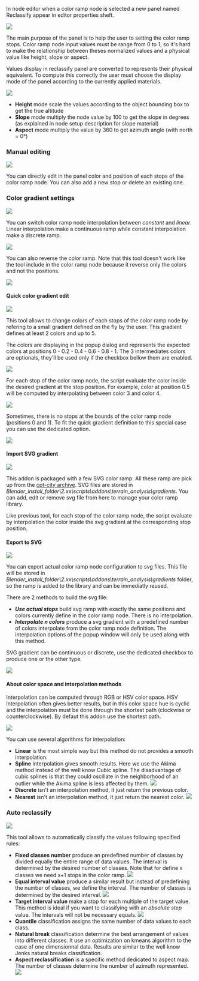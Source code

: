 In node editor when a color ramp node is selected a new panel named Reclassify appear in editor properties sheft.

![](https://raw.githubusercontent.com/wiki/domlysz/blenderGIS/images/analysis_reclassify_panel.jpg)

The main purpose of the panel is to help the user to setting the color ramp stops. Color ramp node input values must be range from 0 to 1, so it's hard to make the relationship between theses normalized values and a physical value like height, slope or aspect.

Values display in reclassify panel are converted to represents their physical equivalent. To compute this correctly the user must choose the display mode of the panel according to the currently applied materials.

![](https://raw.githubusercontent.com/wiki/domlysz/blenderGIS/images/analysis_reclassify_mode.jpg)

* **Height** mode scale the values according to the object bounding box to get the true altitude
* **Slope** mode multiply the node value by 100 to get the slope in degrees (as explained in node setup description for slope material)
* **Aspect** mode multiply the value by 360 to get azimuth angle (with north = 0°)

### **Manual editing**

![](https://raw.githubusercontent.com/wiki/domlysz/blenderGIS/images/analysis_reclassify_manual_edits.jpg)

You can directly edit in the panel color and position of each stops of the color ramp node. You can also add a new stop or delete an existing one.

### **Color gradient settings**

![](https://raw.githubusercontent.com/wiki/domlysz/blenderGIS/images/gradient_reverse.jpg)

You can switch color ramp node interpolation between *constant* and *linear*. Linear interpolation make a continuous ramp while constant interpolation make a discrete ramp.

![](https://raw.githubusercontent.com/wiki/domlysz/blenderGIS/images/gradient_switch.jpg)

You can also reverse the color ramp. Note that this tool doesn't work like the tool include in the color ramp node because it reverse only the colors and not the positions.

![](https://raw.githubusercontent.com/wiki/domlysz/blenderGIS/images/gradient_reversed.jpg)

#### **Quick color gradient edit**

![](https://raw.githubusercontent.com/wiki/domlysz/blenderGIS/images/analysis_reclassify_quick_gradient.jpg)

This tool allows to change colors of each stops of the color ramp node by refering to a small gradient defined on the fly by the user. This gradient defines at least 2 colors and up to 5.

The colors are displaying in the popup dialog and represents the expected colors at positions 0 - 0.2 - 0.4 - 0.6 - 0.8 - 1. The 3 intermediates colors are optionals, they'll be used only if the checkbox bellow them are enabled.

![](https://raw.githubusercontent.com/wiki/domlysz/blenderGIS/images/analysis_reclassify_quick_gradient_details.jpg)

For each stop of the color ramp node, the script evaluate the color inside the desired gradient at the stop position. For example, color at position 0.5 will be computed by interpolating between color 3 and color 4.

![](https://raw.githubusercontent.com/wiki/domlysz/blenderGIS/images/analysis_reclassify_quick_gradient_examples.jpg)

Sometimes, there is no stops at the bounds of the color ramp node (positions 0 and 1). To fit the quick gradient definition to this special case you can use the dedicated option.

![](https://raw.githubusercontent.com/wiki/domlysz/blenderGIS/images/gradient_fit.jpg)

#### **Import SVG gradient**

![](https://raw.githubusercontent.com/wiki/domlysz/blenderGIS/images/analysis_reclassify_svg_gradient.jpg)

This addon is packaged with a few SVG color ramp. All these ramp are pick up from the [cpt-city archive](http://soliton.vm.bytemark.co.uk/pub/cpt-city/). SVG files are stored in *Blender_install_folder\2.xx\scripts\addons\terrain_analysis\gradients*. You can add, edit or remove svg file from here to manage your color ramp library.

Like previous tool, for each stop of the color ramp node, the script evaluate by interpolation the color inside the svg gradient at the corresponding stop position.

#### **Export to SVG**

![](https://raw.githubusercontent.com/wiki/domlysz/blenderGIS/images/analysis_reclassify_export_svg.jpg)

You can export actual color ramp node configuration to svg files. This file will be stored in *Blender_install_folder\2.xx\scripts\addons\terrain_analysis\gradients* folder, so the ramp is added to the library and can be immediatly reused.

There are 2 methods to build the svg file:
* ***Use actual stops*** build svg ramp with exactly the same positions and colors currently define in the color ramp node. There is no interpolation.
* ***Interpolate n colors*** produce a svg gradient with a predefined number of colors interpolate from the color ramp node definition. The interpolation options of the popup window will only be used along with this method.

SVG gradient can be continuous or discrete, use the dedicated checkbox to produce one or the other type.

![](https://raw.githubusercontent.com/wiki/domlysz/blenderGIS/images/gradient_type.png)

#### **About color space and interpolation methods**

Interpolation can be computed through RGB or HSV color space. HSV interpolation often gives better results, but in this color space hue is cyclic and the interpolation must be done through the shortest path (clockwise or counterclockwise). By defaut this addon use the shortest path.

![](https://raw.githubusercontent.com/wiki/domlysz/blenderGIS/images/gradient_hsv.png)

You can use several algorithms for interpolation:
* **Linear** is the most simple way but this method do not provides a smooth interpolation.
* **Spline** interpolation gives smooth results. Here we use the Akima method instead of the well know Cubic spline. The disadvantage of cubic splines is that they could oscillate in the neighborhood of an outlier while the Akima spline is less affected by them.
![](https://raw.githubusercontent.com/wiki/domlysz/blenderGIS/images/gradient_interpo_graph.png)
* **Discrete** isn't an interpolation method, it just return the previous color.
* **Nearest** isn't an interpolation method, it just return the nearest color.
![](https://raw.githubusercontent.com/wiki/domlysz/blenderGIS/images/gradient_interpo_nearest.png)

### **Auto reclassify**

![](https://raw.githubusercontent.com/wiki/domlysz/blenderGIS/images/analysis_reclassify_auto.jpg)

This tool allows to automatically classify the values following specified rules:
* **Fixed classes number** produce an predefined number of classes by divided equally the entire range of data values. The interval is determined by the desired number of classes. Note that for define x classes we need x+1 stops in the color ramp.
![](https://raw.githubusercontent.com/wiki/domlysz/blenderGIS/images/analysis_reclassify_auto_classes.jpg)
* **Equal interval value** produce a similar result but instead of predefining the number of classes, we define the interval. The number of classes is determined by the desired interval.
![](https://raw.githubusercontent.com/wiki/domlysz/blenderGIS/images/analysis_reclassify_auto_interval.jpg)
* **Target interval value** make a stop for each multiple of the target value. This method is ideal if you want to classifying with an *absolute step* value. The intervals will not be necessary equals.
![](https://raw.githubusercontent.com/wiki/domlysz/blenderGIS/images/analysis_reclassify_auto_target.jpg)
* **Quantile** classification assigns the same number of data values to each class.  
* **Natural break** classification determine the best arrangement of values into different classes. It use an optimization on kmeans algorithm to the case of one dimensionnal data. Results are similar to the well know Jenks natural breaks classification.
* **Aspect reclassification** is a specific method dedicated to aspect map. The number of classes determine the number of azimuth represented.
![](https://raw.githubusercontent.com/wiki/domlysz/blenderGIS/images/analysis_reclassify_auto_aspect.jpg)
